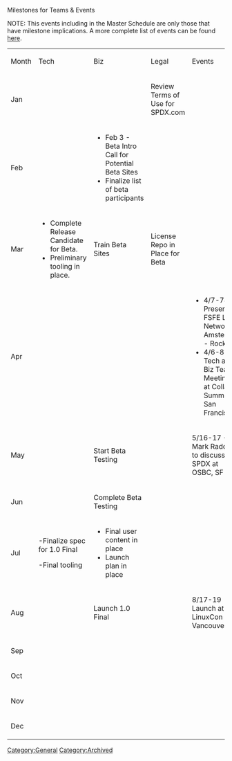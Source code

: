 Milestones for Teams & Events

NOTE: This events including in the Master Schedule are only those that
have milestone implications. A more complete list of events can be found
[here](http://www.spdx.org/about/spdx/events).

<table>
<tbody>
<tr class="odd">
<td><p>Month</p></td>
<td><p>Tech</p></td>
<td><p>Biz</p></td>
<td><p>Legal</p></td>
<td><p>Events</p></td>
</tr>
<tr class="even">
<td><p>Jan</p></td>
<td></td>
<td></td>
<td><p>Review Terms of Use for SPDX.com</p></td>
<td></td>
</tr>
<tr class="odd">
<td><p>Feb</p></td>
<td></td>
<td><ul>
<li>Feb 3 - Beta Intro Call for Potential Beta Sites</li>
<li>Finalize list of beta participants</li>
</ul></td>
<td></td>
<td></td>
</tr>
<tr class="even">
<td><p>Mar</p></td>
<td><ul>
<li>Complete Release Candidate for Beta.</li>
<li>Preliminary tooling in place.</li>
</ul></td>
<td><p>Train Beta Sites</p></td>
<td><p>License Repo in Place for Beta</p></td>
<td></td>
</tr>
<tr class="odd">
<td><p>Apr</p></td>
<td></td>
<td></td>
<td></td>
<td><ul>
<li>4/7-78 Present at FSFE Legal Network in Amsterdam - Rockett</li>
<li>4/6-8 Tech and Biz Team Meetings at Collab Summit, San Francisco</li>
</ul></td>
</tr>
<tr class="even">
<td><p>May</p></td>
<td></td>
<td><p>Start Beta Testing</p></td>
<td></td>
<td><p>5/16-17 - Mark Radcliffe to discuss SPDX at OSBC, SF</p></td>
</tr>
<tr class="odd">
<td><p>Jun</p></td>
<td></td>
<td><p>Complete Beta Testing</p></td>
<td></td>
<td></td>
</tr>
<tr class="even">
<td><p>Jul</p></td>
<td><p>-Finalize spec for 1.0 Final</p>
<p>-Final tooling</p></td>
<td><ul>
<li>Final user content in place</li>
<li>Launch plan in place</li>
</ul></td>
<td></td>
<td></td>
</tr>
<tr class="odd">
<td><p>Aug</p></td>
<td></td>
<td><p>Launch 1.0 Final</p></td>
<td></td>
<td><p>8/17-19 Launch at LinuxCon NA - Vancouver</p></td>
</tr>
<tr class="even">
<td><p>Sep</p></td>
<td></td>
<td></td>
<td></td>
<td></td>
</tr>
<tr class="odd">
<td><p>Oct</p></td>
<td></td>
<td></td>
<td></td>
<td></td>
</tr>
<tr class="even">
<td><p>Nov</p></td>
<td></td>
<td></td>
<td></td>
<td></td>
</tr>
<tr class="odd">
<td><p>Dec</p></td>
<td></td>
<td></td>
<td></td>
<td></td>
</tr>
</tbody>
</table>

[Category:General](Category:General "wikilink")
[Category:Archived](Category:Archived "wikilink")
